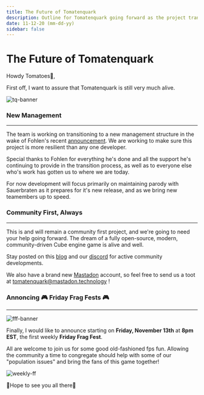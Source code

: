 ```yaml
---
title: The Future of Tomatenquark
description: Outline for Tomatenquark going forward as the project transitions to New Management
date: 11-12-20 (mm-dd-yy)
sidebar: false
---
```

 
# The Future of Tomatenquark 

Howdy Tomatoes🍅,

First off, I want to assure that Tomatenquark is still very much alive.

![tq-banner]

### New Management 
----


The team is working on transitioning to a new management structure in the wake of Fohlen's recent [announcement](https://tomatenquark.org/posts/experiment-ended.html). We are working to make sure this project is more resilient than any one developer.

Special thanks to Fohlen for everything he's done and all the support he's continuing to provide in the transition process, as well as to everyone else who's work has gotten us to where we are today. 

For now development will focus primarily on maintaining parody with Sauerbraten as it prepares for it's new release, and as we bring new teamembers up to speed. 

### Community First, Always
---

This is and will remain a community first project, and we're going to need your help going forward. The dream of a fully open-source, modern, community-driven Cube engine game is alive and well.

 Stay posted on this [blog](https://tomatenquark.org/POSTS/) and our [discord](https://discord.gg/47rkQar) for active community developments. 

We also have a brand new [Mastadon](https://mastodon.technology/web/accounts/353138) account, so feel free to send us a toot at [tomatenquark@mastadon.technology](https://mastodon.technology/web/accounts/353138) !

### Annoncing 🎮 **Friday Frag Fests** 🎮

----

![fff-banner]

Finally, I would like to announce starting on **Friday, November 13th** at **8pm EST**, the first weekly **Friday Frag Fest**.

 All are welcome to join us for some good old-fashioned fps fun. Allowing the community a time to congregate should help with some of our "population issues" and bring the fans of this game together!

![weekly-ff]

🍅Hope to see you all there🍅


[tq-banner]: https://steamcdn-a.akamaihd.net/steam/apps/1274540/header.jpg?t=1588988887
[tq-logo]: https://raw.githubusercontent.com/tomatenquark/tomatenquark.github.io/site/images/tomatenquark.png
[fff-banner]: https://i.imgur.com/6kQFvJ5.png
[weekly-ff]: https://i.imgur.com/b1BECvg.png
